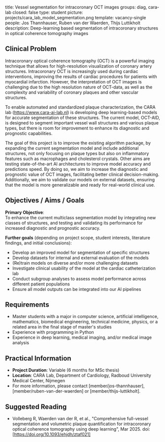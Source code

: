 title: Vessel segmentation for intracoronary OCT images
groups: diag, cara-lab
closed: false
type: student
picture: projects/cara_lab_model_segmentation.png
template: vacancy-single
people: Jos Thannhauser, Ruben van der Waerden, Thijs Luttikholt
description: Deep-learning based segmentation of intracoronary structures in optical coherence tomography images

## Clinical Problem

Intracoronary optical coherence tomography (OCT) is a powerful imaging technique that allows for high-resolution visualization of coronary artery structures. Intracoronary OCT is increasingly used during cardiac interventions, improving the results of cardiac procedures for patients with myocardial infarction. However, the interpretation of OCT images is challenging due to the high resolution nature of OCT-data, as well as the complexity and variability of coronary plaques and other vascular structures.

To enable automated and standardized plaque characterization, the CARA lab (https://www.cara-ai-lab.nl) is developing deep learning-based models for accurate segmentation of these structures. The current model, OCT-AID, is designed to segment important vessel wall structures and various plaque types, but there is room for improvement to enhance its diagnostic and prognostic capabilities.

The goal of this project is to improve the existing algorithm package, by expanding the current segmentation model and include additional structures, not only focusing on plaque types but also on inflammatory features such as macrophages and cholesterol crystals. Other aims are testing state-of-the-art AI architectures to improve model accuracy and predictions speed. By doing so, we aim to increase the diagnostic and prognostic value of OCT images, facilitating better clinical decision-making. Additionally, we aim to validate our models on external datasets, ensuring that the model is more generalizable and ready for real-world clinical use.

## Objectives / Aims / Goals

**Primary Objective**:  
To enhance the current multiclass segmentation model by integrating new classes of structures, and testing and validating its performance for increased diagnostic and prognostic accuracy.

**Further goals** (depending on project scope, student interests, literature findings, and initial conclusions):<br>
- Develop an improved model for segmentation of specific structures<br>
- Develop datasets for internal and external evaluation of the models<br>
- (Re)train models on diverse and/or more challenging datasets<br>
- Investigate clinical usability of the model at the cardiac catheterization lab<br>
- Conduct subgroup analyses to assess model performance across different patient populations<br>
- Ensure all model outputs can be integrated into our AI pipelines<br>

## Requirements

- Master students with a major in computer science, artificial intelligence, mathematics, biomedical engineering, technical medicine, physics, or a related area in the final stage of master's studies
- Experience with programming in Python
- Experience in deep learning, medical imaging, and/or medical image analysis

## Practical Information

- **Project Duration**: Variable (6 months for MSc thesis)
- **Location**: CARA Lab, Department of Cardiology, Radboud University Medical Center, Nijmegen
- For more information, please contact [member/jos-thannhauser], [member/ruben-van-der-waerden] or [member/thijs-luttikholt].

## Suggested Reading

- Volleberg R, Waerden van der R, et al., "Comprehensive full-vessel segmentation and volumetric plaque quantification for intracoronary optical coherence tomography using deep learning", Mar 2025. doi: [https://doi.org/10.1093/ehjdh/ztaf021]
